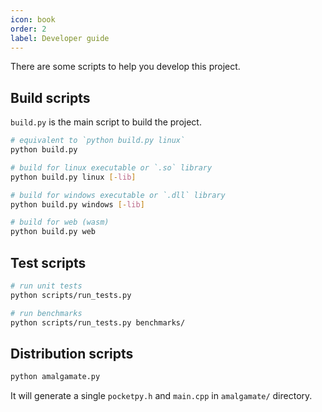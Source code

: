 ```yaml
---
icon: book
order: 2
label: Developer guide
---
```


There are some scripts to help you develop this project.

## Build scripts

`build.py` is the main script to build the project.
```bash
# equivalent to `python build.py linux`
python build.py

# build for linux executable or `.so` library
python build.py linux [-lib]

# build for windows executable or `.dll` library
python build.py windows [-lib]

# build for web (wasm)
python build.py web
```

## Test scripts

```bash
# run unit tests
python scripts/run_tests.py

# run benchmarks
python scripts/run_tests.py benchmarks/
```

## Distribution scripts

```bash
python amalgamate.py
```

It will generate a single `pocketpy.h` and `main.cpp` in `amalgamate/` directory.